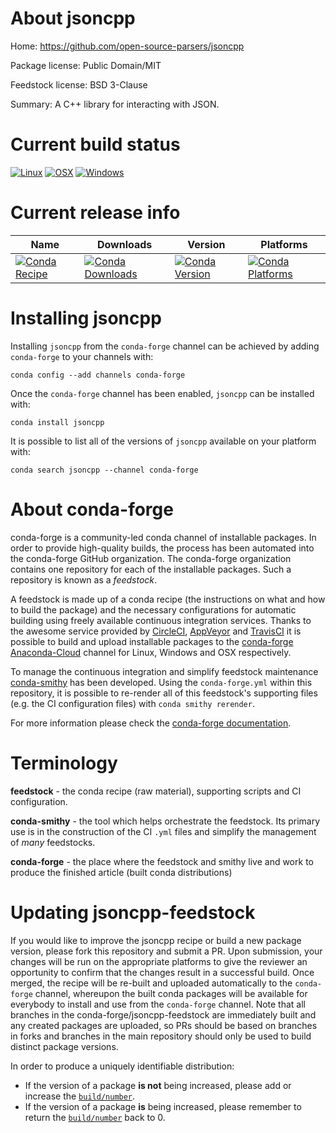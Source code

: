 About jsoncpp
=============

Home: https://github.com/open-source-parsers/jsoncpp

Package license: Public Domain/MIT

Feedstock license: BSD 3-Clause

Summary: A C++ library for interacting with JSON.



Current build status
====================

[![Linux](https://img.shields.io/circleci/project/github/conda-forge/jsoncpp-feedstock/master.svg?label=Linux)](https://circleci.com/gh/conda-forge/jsoncpp-feedstock)
[![OSX](https://img.shields.io/travis/conda-forge/jsoncpp-feedstock/master.svg?label=macOS)](https://travis-ci.org/conda-forge/jsoncpp-feedstock)
[![Windows](https://img.shields.io/appveyor/ci/conda-forge/jsoncpp-feedstock/master.svg?label=Windows)](https://ci.appveyor.com/project/conda-forge/jsoncpp-feedstock/branch/master)

Current release info
====================

| Name | Downloads | Version | Platforms |
| --- | --- | --- | --- |
| [![Conda Recipe](https://img.shields.io/badge/recipe-jsoncpp-green.svg)](https://anaconda.org/conda-forge/jsoncpp) | [![Conda Downloads](https://img.shields.io/conda/dn/conda-forge/jsoncpp.svg)](https://anaconda.org/conda-forge/jsoncpp) | [![Conda Version](https://img.shields.io/conda/vn/conda-forge/jsoncpp.svg)](https://anaconda.org/conda-forge/jsoncpp) | [![Conda Platforms](https://img.shields.io/conda/pn/conda-forge/jsoncpp.svg)](https://anaconda.org/conda-forge/jsoncpp) |

Installing jsoncpp
==================

Installing `jsoncpp` from the `conda-forge` channel can be achieved by adding `conda-forge` to your channels with:

```
conda config --add channels conda-forge
```

Once the `conda-forge` channel has been enabled, `jsoncpp` can be installed with:

```
conda install jsoncpp
```

It is possible to list all of the versions of `jsoncpp` available on your platform with:

```
conda search jsoncpp --channel conda-forge
```


About conda-forge
=================

conda-forge is a community-led conda channel of installable packages.
In order to provide high-quality builds, the process has been automated into the
conda-forge GitHub organization. The conda-forge organization contains one repository
for each of the installable packages. Such a repository is known as a *feedstock*.

A feedstock is made up of a conda recipe (the instructions on what and how to build
the package) and the necessary configurations for automatic building using freely
available continuous integration services. Thanks to the awesome service provided by
[CircleCI](https://circleci.com/), [AppVeyor](http://www.appveyor.com/)
and [TravisCI](https://travis-ci.org/) it is possible to build and upload installable
packages to the [conda-forge](https://anaconda.org/conda-forge)
[Anaconda-Cloud](http://docs.anaconda.org/) channel for Linux, Windows and OSX respectively.

To manage the continuous integration and simplify feedstock maintenance
[conda-smithy](http://github.com/conda-forge/conda-smithy) has been developed.
Using the ``conda-forge.yml`` within this repository, it is possible to re-render all of
this feedstock's supporting files (e.g. the CI configuration files) with ``conda smithy rerender``.

For more information please check the [conda-forge documentation](https://conda-forge.org/docs/).

Terminology
===========

**feedstock** - the conda recipe (raw material), supporting scripts and CI configuration.

**conda-smithy** - the tool which helps orchestrate the feedstock.
                   Its primary use is in the construction of the CI ``.yml`` files
                   and simplify the management of *many* feedstocks.

**conda-forge** - the place where the feedstock and smithy live and work to
                  produce the finished article (built conda distributions)


Updating jsoncpp-feedstock
==========================

If you would like to improve the jsoncpp recipe or build a new
package version, please fork this repository and submit a PR. Upon submission,
your changes will be run on the appropriate platforms to give the reviewer an
opportunity to confirm that the changes result in a successful build. Once
merged, the recipe will be re-built and uploaded automatically to the
`conda-forge` channel, whereupon the built conda packages will be available for
everybody to install and use from the `conda-forge` channel.
Note that all branches in the conda-forge/jsoncpp-feedstock are
immediately built and any created packages are uploaded, so PRs should be based
on branches in forks and branches in the main repository should only be used to
build distinct package versions.

In order to produce a uniquely identifiable distribution:
 * If the version of a package **is not** being increased, please add or increase
   the [``build/number``](http://conda.pydata.org/docs/building/meta-yaml.html#build-number-and-string).
 * If the version of a package **is** being increased, please remember to return
   the [``build/number``](http://conda.pydata.org/docs/building/meta-yaml.html#build-number-and-string)
   back to 0.